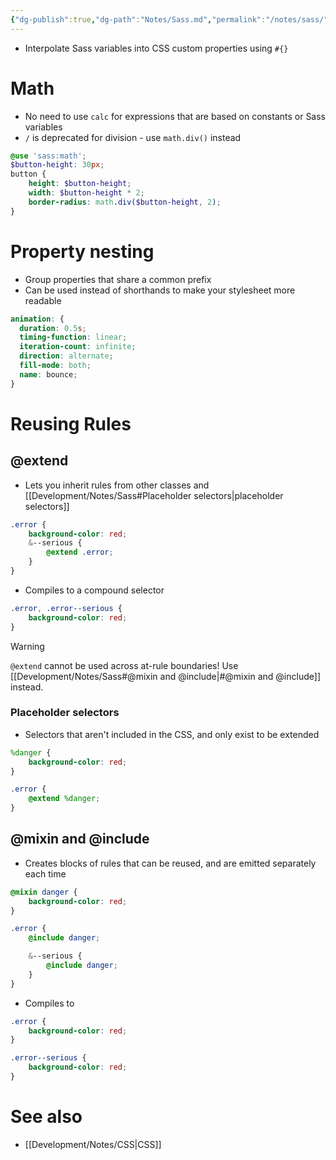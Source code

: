 ```yaml
---
{"dg-publish":true,"dg-path":"Notes/Sass.md","permalink":"/notes/sass/","tags":["language/css"]}
---
```



- Interpolate Sass variables into CSS custom properties using `#{}`

# Math

- No need to use `calc` for expressions that are based on constants or Sass variables
- `/` is deprecated for division - use `math.div()` instead

```scss
@use 'sass:math';
$button-height: 30px;
button {
    height: $button-height;
    width: $button-height * 2;
    border-radius: math.div($button-height, 2);
}
```

# Property nesting

- Group properties that share a common prefix
- Can be used instead of shorthands to make your stylesheet more readable

```scss
animation: {
  duration: 0.5s;
  timing-function: linear;
  iteration-count: infinite;
  direction: alternate;
  fill-mode: both;
  name: bounce;
}
```

# Reusing Rules

## @extend

- Lets you inherit rules from other classes and [[Development/Notes/Sass#Placeholder selectors\|placeholder selectors]]

```scss
.error {
    background-color: red;
    &--serious {
        @extend .error;
    }
}
```

- Compiles to a compound selector

```css
.error, .error--serious {
    background-color: red;
}
```

> [!warning]
> `@extend` cannot be used across at-rule boundaries! Use [[Development/Notes/Sass#@mixin and @include\|#@mixin and @include]] instead.

### Placeholder selectors

- Selectors that aren't included in the CSS, and only exist to be extended

```scss
%danger {
    background-color: red;
}

.error {
    @extend %danger;
}
```

## @mixin and @include

- Creates blocks of rules that can be reused, and are emitted separately each time

```scss
@mixin danger {
    background-color: red;
}

.error {
    @include danger;

    &--serious {
        @include danger;
    }
}
```

- Compiles to

```css
.error {
    background-color: red;
}

.error--serious {
    background-color: red;
}
```

# See also

- [[Development/Notes/CSS\|CSS]]
